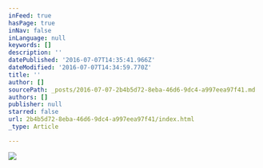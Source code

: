 ```yaml
---
inFeed: true
hasPage: true
inNav: false
inLanguage: null
keywords: []
description: ''
datePublished: '2016-07-07T14:35:41.966Z'
dateModified: '2016-07-07T14:34:59.770Z'
title: ''
author: []
sourcePath: _posts/2016-07-07-2b4b5d72-8eba-46d6-9dc4-a997eea97f41.md
authors: []
publisher: null
starred: false
url: 2b4b5d72-8eba-46d6-9dc4-a997eea97f41/index.html
_type: Article

---
```

![](https://the-grid-user-content.s3-us-west-2.amazonaws.com/000cc00b-b237-4fcf-941d-8fa9f14c0bf9.jpg)